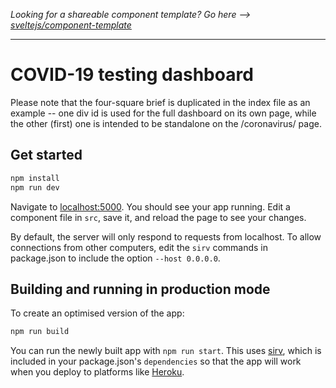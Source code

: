 *Looking for a shareable component template? Go here --> [sveltejs/component-template](https://github.com/sveltejs/component-template)*

---

# COVID-19 testing dashboard

Please note that the four-square brief is duplicated in the index file as an example -- one div id is used for the full dashboard on its own page, while the other (first) one is intended to be standalone on the /coronavirus/ page.

## Get started


```bash
npm install
npm run dev
```

Navigate to [localhost:5000](http://localhost:5000). You should see your app running. Edit a component file in `src`, save it, and reload the page to see your changes.

By default, the server will only respond to requests from localhost. To allow connections from other computers, edit the `sirv` commands in package.json to include the option `--host 0.0.0.0`.


## Building and running in production mode

To create an optimised version of the app:

```bash
npm run build
```

You can run the newly built app with `npm run start`. This uses [sirv](https://github.com/lukeed/sirv), which is included in your package.json's `dependencies` so that the app will work when you deploy to platforms like [Heroku](https://heroku.com).

